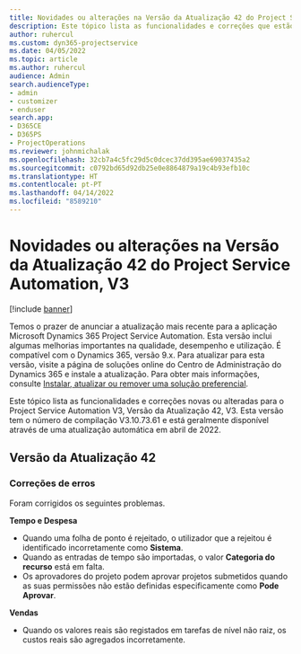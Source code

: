 ```yaml
---
title: Novidades ou alterações na Versão da Atualização 42 do Project Service Automation, V3
description: Este tópico lista as funcionalidades e correções que estão disponíveis na Versão de Atualização 42 do Microsoft Dynamics 365 Project Service Automation, V3.
author: ruhercul
ms.custom: dyn365-projectservice
ms.date: 04/05/2022
ms.topic: article
ms.author: ruhercul
audience: Admin
search.audienceType:
- admin
- customizer
- enduser
search.app:
- D365CE
- D365PS
- ProjectOperations
ms.reviewer: johnmichalak
ms.openlocfilehash: 32cb7a4c5fc29d5c0dcec37dd395ae69037435a2
ms.sourcegitcommit: c0792bd65d92db25e0e8864879a19c4b93efb10c
ms.translationtype: HT
ms.contentlocale: pt-PT
ms.lasthandoff: 04/14/2022
ms.locfileid: "8589210"
---
```

# <a name="whats-new-or-changed-in-project-service-automation-update-release-42-v3"></a>Novidades ou alterações na Versão da Atualização 42 do Project Service Automation, V3

[!include [banner](../includes/psa-now-project-operations.md)]

Temos o prazer de anunciar a atualização mais recente para a aplicação Microsoft Dynamics 365 Project Service Automation. Esta versão inclui algumas melhorias importantes na qualidade, desempenho e utilização. É compatível com o Dynamics 365, versão 9.x. Para atualizar para esta versão, visite a página de soluções online do Centro de Administração do Dynamics 365 e instale a atualização. Para obter mais informações, consulte [Instalar, atualizar ou remover uma solução preferencial](/power-platform/admin/install-remove-preferred-solution).

Este tópico lista as funcionalidades e correções novas ou alteradas para o Project Service Automation V3, Versão da Atualização 42, V3. Esta versão tem o número de compilação V3.10.73.61 e está geralmente disponível através de uma atualização automática em abril de 2022.

## <a name="update-release-42"></a>Versão da Atualização 42

### <a name="bug-fixes"></a>Correções de erros

Foram corrigidos os seguintes problemas.

**Tempo e Despesa**

- Quando uma folha de ponto é rejeitado, o utilizador que a rejeitou é identificado incorretamente como **Sistema**.
- Quando as entradas de tempo são importadas, o valor **Categoria do recurso** está em falta.
- Os aprovadores do projeto podem aprovar projetos submetidos quando as suas permissões não estão definidas especificamente como **Pode Aprovar**.

**Vendas**

- Quando os valores reais são registados em tarefas de nível não raiz, os custos reais são agregados incorretamente.

